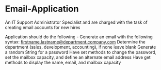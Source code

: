 # Email-Application
An IT Support Administrator Specialist and are  charged with the task of creating email accounts for new hires

Application should do the following -
Generate an email with the following syntax: firstname.lastname@department.company.com
Determine the department (sales, development, accounting), if none leave blank
Generate a random String for a password
Have set methods to change the password, set the mailbox capacity, and define an alternate email address
Have get methods to display the name, email, and mailbox capacity
